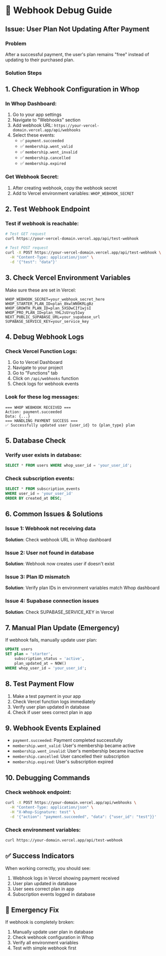 # 🔧 Webhook Debug Guide

## Issue: User Plan Not Updating After Payment

### Problem
After a successful payment, the user's plan remains "free" instead of updating to their purchased plan.

### Solution Steps

## 1. Check Webhook Configuration in Whop

### In Whop Dashboard:
1. Go to your app settings
2. Navigate to "Webhooks" section
3. Add webhook URL: `https://your-vercel-domain.vercel.app/api/webhooks`
4. Select these events:
   - ✅ `payment.succeeded`
   - ✅ `membership.went_valid`
   - ✅ `membership.went_invalid`
   - ✅ `membership.cancelled`
   - ✅ `membership.expired`

### Get Webhook Secret:
1. After creating webhook, copy the webhook secret
2. Add to Vercel environment variables: `WHOP_WEBHOOK_SECRET`

## 2. Test Webhook Endpoint

### Test if webhook is reachable:
```bash
# Test GET request
curl https://your-vercel-domain.vercel.app/api/test-webhook

# Test POST request
curl -X POST https://your-vercel-domain.vercel.app/api/test-webhook \
  -H "Content-Type: application/json" \
  -d '{"test": "data"}'
```

## 3. Check Vercel Environment Variables

Make sure these are set in Vercel:
```
WHOP_WEBHOOK_SECRET=your_webhook_secret_here
WHOP_STARTER_PLAN_ID=plan_8kwlWN9KRLgBz
WHOP_GROWTH_PLAN_ID=plan_5XSDwCIf1wjsI
WHOP_PRO_PLAN_ID=plan_YHLJsUruy51wy
NEXT_PUBLIC_SUPABASE_URL=your_supabase_url
SUPABASE_SERVICE_KEY=your_service_key
```

## 4. Debug Webhook Logs

### Check Vercel Function Logs:
1. Go to Vercel Dashboard
2. Navigate to your project
3. Go to "Functions" tab
4. Click on `/api/webhooks` function
5. Check logs for webhook events

### Look for these log messages:
```
=== WHOP WEBHOOK RECEIVED ===
Action: payment.succeeded
Data: {...}
=== HANDLING PAYMENT SUCCESS ===
✅ Successfully updated user {user_id} to {plan_type} plan
```

## 5. Database Check

### Verify user exists in database:
```sql
SELECT * FROM users WHERE whop_user_id = 'your_user_id';
```

### Check subscription events:
```sql
SELECT * FROM subscription_events 
WHERE user_id = 'your_user_id' 
ORDER BY created_at DESC;
```

## 6. Common Issues & Solutions

### Issue 1: Webhook not receiving data
**Solution**: Check webhook URL in Whop dashboard

### Issue 2: User not found in database
**Solution**: Webhook now creates user if doesn't exist

### Issue 3: Plan ID mismatch
**Solution**: Verify plan IDs in environment variables match Whop dashboard

### Issue 4: Supabase connection issues
**Solution**: Check SUPABASE_SERVICE_KEY in Vercel

## 7. Manual Plan Update (Emergency)

If webhook fails, manually update user plan:

```sql
UPDATE users 
SET plan = 'starter', 
    subscription_status = 'active',
    plan_updated_at = NOW()
WHERE whop_user_id = 'your_user_id';
```

## 8. Test Payment Flow

1. Make a test payment in your app
2. Check Vercel function logs immediately
3. Verify user plan updated in database
4. Check if user sees correct plan in app

## 9. Webhook Events Explained

- `payment.succeeded`: Payment completed successfully
- `membership.went_valid`: User's membership became active
- `membership.went_invalid`: User's membership became inactive
- `membership.cancelled`: User cancelled their subscription
- `membership.expired`: User's subscription expired

## 10. Debugging Commands

### Check webhook endpoint:
```bash
curl -X POST https://your-domain.vercel.app/api/webhooks \
  -H "Content-Type: application/json" \
  -H "X-Whop-Signature: test" \
  -d '{"action": "payment.succeeded", "data": {"user_id": "test"}}'
```

### Check environment variables:
```bash
curl https://your-domain.vercel.app/api/test-webhook
```

## ✅ Success Indicators

When working correctly, you should see:
1. Webhook logs in Vercel showing payment received
2. User plan updated in database
3. User sees correct plan in app
4. Subscription events logged in database

## 🚨 Emergency Fix

If webhook is completely broken:
1. Manually update user plan in database
2. Check webhook configuration in Whop
3. Verify all environment variables
4. Test with simple webhook first
